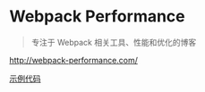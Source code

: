 # Webpack Performance
> 专注于 Webpack 相关工具、性能和优化的博客

http://webpack-performance.com/

[示例代码](./examples)
